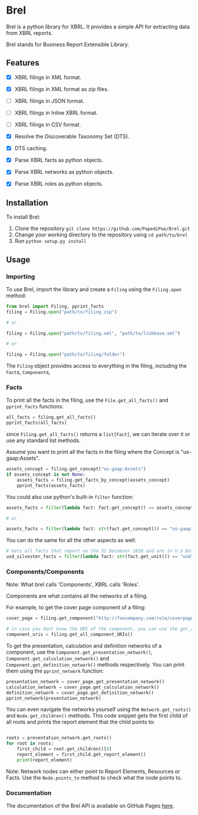 # Brel

Brel is a python library for XBRL.
It provides a simple API for extracting data from XBRL reports.

Brel stands for Business Report Extensible Library.

## Features

- [x] XBRL filings in XML format.
- [x] XBRL filings in XML format as zip files.
- [ ] XBRL filings in JSON format.
- [ ] XBRL filings in Inline XBRL format.
- [ ] XBRL filings in CSV format.
- [x] Resolve the Discoverable Taxonomy Set (DTS).
- [x] DTS caching.
- [x] Parse XBRL facts as python objects.
- [x] Parse XBRL networks as python objects.
- [x] Parse XBRL roles as python objects.


## Installation

To install Brel:

1. Clone the repository `git clone https://github.com/PapediPoo/Brel.git`
2. Change your working directory to the repository using `cd path/to/brel`
3. Run `python setup.py install` 

## Usage

### Importing
To use Brel, import the library and create a `Filing` using the `Filing.open` method:

```python
from brel import Filing, pprint_facts
filing = Filing.open("path/to/filing.zip")

# or

filing = Filing.open("path/to/filing.xml", "path/to/linkbase.xml")

# or

filing = Filing.open("path/to/filing/folder")
```

The `Filing` object provides access to everything in the filing, including the `Fact`s, `Component`s, 


### Facts

To print all the facts in the filing, use the `File.get_all_facts()` and `pprint_facts` functions:

```python
all_facts = filing.get_all_facts()
pprint_facts(all_facts)
```

since `Filing.get_all_facts()` returns a `list[Fact]`, we can iterate over it or use any standard list methods.

Assume you want to print all the facts in the filing where the Concept is "us-gaap:Assets".

```python
assets_concept = filing.get_concept("us-gaap:Assets")
if assets_concept is not None:
    assets_facts = filing.get_facts_by_concept(assets_concept)
    pprint_facts(assets_facts)
```

You could also use python's built-in `filter` function:
    
```python
assets_facts = filter(lambda fact: fact.get_concept() == assets_concept, all_facts)

# or

assets_facts = filter(lambda fact: str(fact.get_concept()) == "us-gaap:Assets", all_facts)
```

You can do the same for all the other aspects as well:

```python
# Gets all facts that report on the 31 Decemver 2018 and are in U.S Dollars.
usd_silvester_facts = filter(lambda fact: str(fact.get_unit()) == "usd" and str(fact.get_period()) == "on 2018-12-31", all_facts)
```

### Components/Components

Note: What brel calls 'Components', XBRL calls 'Roles'.

Components are what contains all the networks of a filing.

For example, to get the cover page component of a filing:

```python
cover_page = filing.get_component("http://foocompany.com/role/coverpage")

# in case you dont know the URI of the component, you can use the get_all_component_URIs method
component_uris = filing.get_all_component_URIs()
```

To get the presentation, calculation and definition networks of a component, use the `Component.get_presentation_network()`, `Component.get_calculation_network()` and `Component.get_definition_network()` methods respectively.
You can print them using the `pprint_network` function:

```python
presentation_network = cover_page.get_presentation_network()
calculation_network = cover_page.get_calculation_network()
definition_network = cover_page.get_definition_network()
pprint_network(presentation_network)
```

You can even navigate the networks yourself using the `Network.get_roots()` and `Node.get_children()` methods.
This code snippet gets the first child of all roots and prints the report element that the child points to:

```python

roots = presentation_network.get_roots()
for root in roots:
    first_child = root.get_children()[0]
    report_element = first_child.get_report_element()
    print(report_element)
```

Note: Network nodes can either point to Report Elements, Resources or Facts. Use the `Node.points_to` method to check what the node points to.

### Documentation

The documentation of the Brel API is available on GitHub Pages [here](https://papedipoo.github.io/Brel/).
